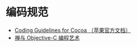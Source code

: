# 编码规范

- [Coding Guidelines for Cocoa （苹果官方文档）](https://developer.apple.com/library/archive/documentation/Cocoa/Conceptual/CodingGuidelines/CodingGuidelines.html#//apple_ref/doc/uid/10000146-SW1)
- [禅与 Objective-C 编程艺术](https://github.com/oa414/objc-zen-book-cn)
